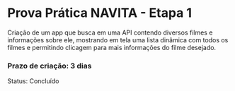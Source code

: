 # Prova Prática NAVITA - Etapa 1

Criação de um app que busca em uma API contendo diversos filmes e informações sobre ele, mostrando em tela uma lista dinâmica com todos os filmes e permitindo clicagem para mais informações do filme desejado.

### Prazo de criação: 3 dias 

Status: Concluído
